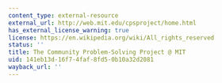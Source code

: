 ```yaml
---
content_type: external-resource
external_url: http://web.mit.edu/cpsproject/home.html
has_external_license_warning: true
license: https://en.wikipedia.org/wiki/All_rights_reserved
status: ''
title: The Community Problem-Solving Project @ MIT
uid: 141eb13d-16f7-4faf-8fd5-0b10a32d2081
wayback_url: ''
---
```


